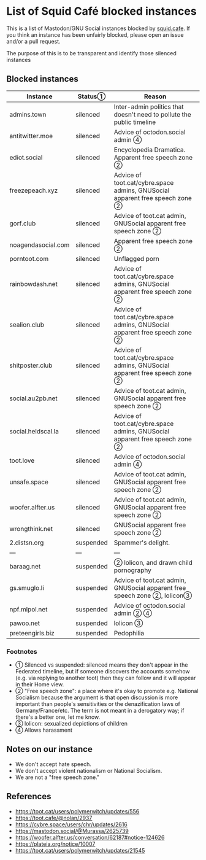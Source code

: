 List of Squid Café blocked instances
=======

This is a list of Mastodon/GNU Social instances blocked by [squid.cafe](https://squid.cafe). If you think an instance has been unfairly blocked, please open an issue and/or a pull request.

The purpose of this is to be transparent and identify those silenced instances 

Blocked instances
-------

| Instance | Status&#9312; | Reason |
| ---- | ---- | ---- |
| admins.town | silenced | Inter-admin politics that doesn't need to pollute the public timeline |
| antitwitter.moe | silenced | Advice of octodon.social admin &#9315; |
| ediot.social | silenced | Encyclopedia Dramatica. Apparent free speech zone &#9313; |
| freezepeach.xyz | silenced | Advice of toot.cat/cybre.space admins, GNUSocial apparent free speech zone &#9313; |
| gorf.club | silenced | Advice of toot.cat admin, GNUSocial apparent free speech zone &#9313; |
| noagendasocial.com | silenced | Apparent free speech zone &#9313; |
| porntoot.com | silenced | Unflagged porn |
| rainbowdash.net | silenced | Advice of toot.cat/cybre.space admins, GNUSocial apparent free speech zone &#9313; |
| sealion.club | silenced | Advice of toot.cat/cybre.space admins, GNUSocial apparent free speech zone &#9313; |
| shitposter.club | silenced | Advice of toot.cat/cybre.space admins, GNUSocial apparent free speech zone &#9313; |
| social.au2pb.net | silenced | Advice of toot.cat admin, GNUSocial apparent free speech zone &#9313; |
| social.heldscal.la | silenced | Advice of toot.cat/cybre.space admins, GNUSocial apparent free speech zone &#9313; |
| toot.love | silenced | Advice of octodon.social admin &#9315; |
| unsafe.space | silenced | Advice of toot.cat admin, GNUSocial apparent free speech zone &#9313; |
| woofer.alfter.us | silenced | Advice of toot.cat admin, GNUSocial apparent free speech zone &#9313; |
| wrongthink.net | silenced | GNUSocial apparent free speech zone &#9313; |
| 2.distsn.org | suspended | Spammer's delight. |
| &mdash; | &mdash; | &mdash; | 
| baraag.net | suspended | &#9313; lolicon, and drawn child pornography |
| gs.smuglo.li | suspended | Advice of toot.cat admin, GNUSocial apparent free speech zone &#9313;, lolicon&#9314; |
| npf.mlpol.net | suspended | Advice of octodon.social admin &#9313; &#9315; |
| pawoo.net | suspended | lolicon &#9314; |
| preteengirls.biz | suspended | Pedophilia | 

<!--
| social.targaryen.house | silenced | Apparent free speech zone&#9313; |
-->

### Footnotes

- &#9312; Silenced vs suspended: silenced means they don't appear in the Federated timeline, but if someone discovers the accounts somehow (e.g. via replying to another toot) then they can follow and it will appear in their Home view.
- &#9313; "Free speech zone": a place where it's okay to promote e.g. National Socialism because the argument is that open discussion is more important than people's sensitivities or the denazification laws of Germany/France/etc. The term is not meant in a derogatory way; if there's a better one, let me know.
- &#9314; lolicon: sexualized depictions of children
- &#9315; Allows harassment

Notes on our instance
-----

- We don't accept hate speech.
- We don't accept violent nationalism or National Socialism.
- We are not a "free speech zone."

References
----

- https://toot.cat/users/polymerwitch/updates/556
- https://toot.cafe/@nolan/2937
- https://cybre.space/users/chr/updates/2616
- https://mastodon.social/@Murassa/2625739
- https://woofer.alfter.us/conversation/62187#notice-124626
- https://plateia.org/notice/10007
- https://toot.cat/users/polymerwitch/updates/21545

